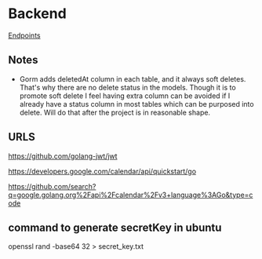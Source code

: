 # Backend

[Endpoints](https://galactic-escape-804413.postman.co/workspace/Stumble~8b18c535-4c33-4445-9f41-3fd645691d7d/collection/20124508-30a6e9dc-c460-473e-a0c3-e2fc2c5e066d?action=share&creator=20124508&active-environment=26183107-3fa6a988-04b0-403c-8575-7ec046deff9c)

## Notes

- Gorm adds deletedAt column in each table, and it always soft deletes. That's why there are no delete status in the models. Though it is to promote soft delete I feel having extra column can be avoided if I already have a status column in most tables which can be purposed into delete. Will do that after the project is in reasonable shape.

## URLS

https://github.com/golang-jwt/jwt

https://developers.google.com/calendar/api/quickstart/go

https://github.com/search?q=google.golang.org%2Fapi%2Fcalendar%2Fv3+language%3AGo&type=code

## command to generate secretKey in ubuntu

openssl rand -base64 32 > secret_key.txt
